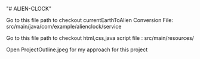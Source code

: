 "# ALIEN-CLOCK" 

Go to this file path to checkout currentEarthToAlien Conversion File: src/main/java/com/example/alienclock/service

Go to this file path to checkout html,css,java script file : src/main/resources/

Open ProjectOutline.jpeg for my approach for this project

